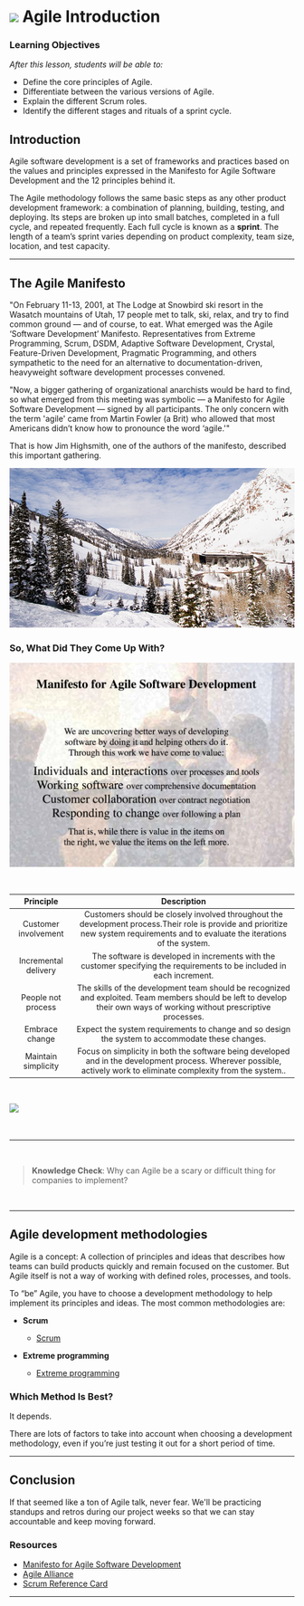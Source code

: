# ![](https://ga-dash.s3.amazonaws.com/production/assets/logo-9f88ae6c9c3871690e33280fcf557f33.png) Agile Introduction

### Learning Objectives
*After this lesson, students will be able to:*
 - Define the core principles of Agile.
 - Differentiate between the various versions of Agile.
 - Explain the different Scrum roles.
 - Identify the different stages and rituals of a sprint cycle.


## Introduction

Agile software development is a set of frameworks and practices based on the values and principles expressed in the Manifesto for Agile Software Development and the 12 principles behind it. 

The Agile methodology follows the same basic steps as any other product development framework: a combination of planning, building, testing, and deploying. Its steps are broken up into small batches, completed in a full cycle, and repeated frequently. Each full cycle is known as a **sprint**. The length of a team’s sprint varies depending on product complexity, team size, location, and test capacity.

-----

## The Agile Manifesto

"On February 11-13, 2001, at The Lodge at Snowbird ski resort in the Wasatch mountains of Utah, 17 people met to talk, ski, relax, and try to find common ground — and of course, to eat. What emerged was the Agile ‘Software Development’ Manifesto. Representatives from Extreme Programming, Scrum, DSDM, Adaptive Software Development, Crystal, Feature-Driven Development, Pragmatic Programming, and others sympathetic to the need for an alternative to documentation-driven, heavyweight software development processes convened.

"Now, a bigger gathering of organizational anarchists would be hard to find, so what emerged from this meeting was symbolic — a Manifesto for Agile Software Development — signed by all participants. The only concern with the term 'agile' came from Martin Fowler (a Brit) who allowed that most Americans didn’t know how to pronounce the word ‘agile.'"

That is how Jim Highsmith, one of the authors of the manifesto, described this important gathering.

![agile](./images/aspen.png)

### So, What Did They Come Up With?

![agile](./images/manifesto.png)

<br>

| Principle | Description | 
| :-----: |:-------:|
|Customer involvement | Customers should be closely involved throughout the development process.Their role is provide and prioritize new system requirements and to evaluate the iterations of the system.
Incremental delivery |The software is developed in increments with the customer specifying the requirements to be included in each increment. |
People not process |The skills of the development team should be recognized and exploited. Team members should be left to develop their own ways of working without prescriptive processes. |
Embrace change |Expect the system requirements to change and so design the system to accommodate these changes. |
Maintain simplicity |Focus on simplicity in both the software being developed and in the development process. Wherever possible, actively work to eliminate complexity from the system.. |

<br>

![](https://media1.tenor.com/images/d37771a6889014b42c02169f110a5897/tenor.gif?itemid=3476609)

<br>

---
<br>

> **Knowledge Check**: Why can Agile be a scary or difficult thing for companies to implement?

<br>

---

## Agile development methodologies

Agile is a concept: A collection of principles and ideas that describes how teams can build products quickly and remain focused on the customer. But Agile itself is not a way of working with defined roles, processes, and tools.

To “be” Agile, you have to choose a development methodology to help implement its principles and ideas. The most common methodologies are:

*	**Scrum**

       - [Scrum](../scrum/README.md)
    
     
*	**Extreme programming**
       - [Extreme programming](../extreme-programming/README.md)


     
### Which Method Is Best? 

It depends.

There are lots of factors to take into account when choosing a development methodology, even if you’re just testing it out for a short period of time.




---




## Conclusion

If that seemed like a ton of Agile talk, never fear. We'll be practicing standups and retros during our project weeks so that we can stay accountable and keep moving forward.

### Resources

*	[Manifesto for Agile Software Development](https://agilemanifesto.org/)
*	[Agile Alliance](https://www.agilealliance.org/)
*	[Scrum Reference Card](http://scrumreferencecard.com/scrum-reference-card/)

---